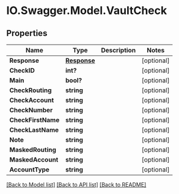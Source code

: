 # IO.Swagger.Model.VaultCheck
## Properties

Name | Type | Description | Notes
------------ | ------------- | ------------- | -------------
**Response** | [**Response**](Response.md) |  | [optional] 
**CheckID** | **int?** |  | [optional] 
**Main** | **bool?** |  | [optional] 
**CheckRouting** | **string** |  | [optional] 
**CheckAccount** | **string** |  | [optional] 
**CheckNumber** | **string** |  | [optional] 
**CheckFirstName** | **string** |  | [optional] 
**CheckLastName** | **string** |  | [optional] 
**Note** | **string** |  | [optional] 
**MaskedRouting** | **string** |  | [optional] 
**MaskedAccount** | **string** |  | [optional] 
**AccountType** | **string** |  | [optional] 

[[Back to Model list]](../README.md#documentation-for-models) [[Back to API list]](../README.md#documentation-for-api-endpoints) [[Back to README]](../README.md)

